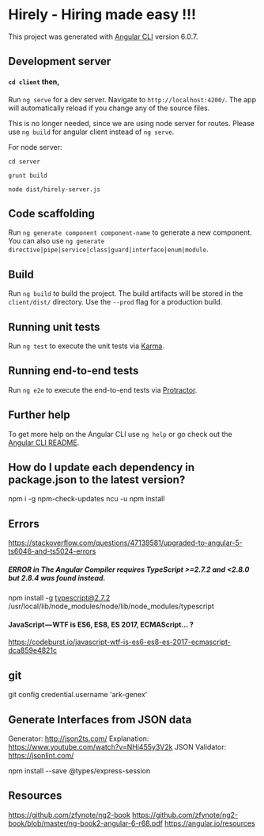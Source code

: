 # Hirely - Hiring made easy !!!

This project was generated with [Angular CLI](https://github.com/angular/angular-cli) version 6.0.7.

## Development server

#### `cd client`  then,

Run `ng serve` for a dev server. Navigate to `http://localhost:4200/`. The app will automatically reload if you change any of the source files.

This is no longer needed, since we are using node server for routes. Please use `ng build` for angular client instead of `ng serve`.

For node server:

`cd server`

`grunt build`

`node dist/hirely-server.js`

## Code scaffolding

Run `ng generate component component-name` to generate a new component. You can also use `ng generate directive|pipe|service|class|guard|interface|enum|module`.

## Build

Run `ng build` to build the project. The build artifacts will be stored in the `client/dist/` directory. Use the `--prod` flag for a production build.

## Running unit tests

Run `ng test` to execute the unit tests via [Karma](https://karma-runner.github.io).

## Running end-to-end tests

Run `ng e2e` to execute the end-to-end tests via [Protractor](http://www.protractortest.org/).

## Further help

To get more help on the Angular CLI use `ng help` or go check out the [Angular CLI README](https://github.com/angular/angular-cli/blob/master/README.md).


## How do I update each dependency in package.json to the latest version?

npm i -g npm-check-updates
ncu -u
npm install


## Errors
 
https://stackoverflow.com/questions/47139581/upgraded-to-angular-5-ts6046-and-ts5024-errors

##### ERROR in The Angular Compiler requires TypeScript >=2.7.2 and <2.8.0 but 2.8.4 was found instead.
npm install -g typescript@2.7.2
/usr/local/lib/node_modules/node/lib/node_modules/typescript

#### JavaScript — WTF is ES6, ES8, ES 2017, ECMAScript… ?

https://codeburst.io/javascript-wtf-is-es6-es8-es-2017-ecmascript-dca859e4821c


## git

git config credential.username 'ark-genex'

## Generate Interfaces from JSON data

Generator: http://json2ts.com/
Explanation: https://www.youtube.com/watch?v=NHi455y3V2k
JSON Validator: https://jsonlint.com/

npm install --save @types/express-session

## Resources

https://github.com/zfynote/ng2-book
https://github.com/zfynote/ng2-book/blob/master/ng-book2-angular-6-r68.pdf
https://angular.io/resources